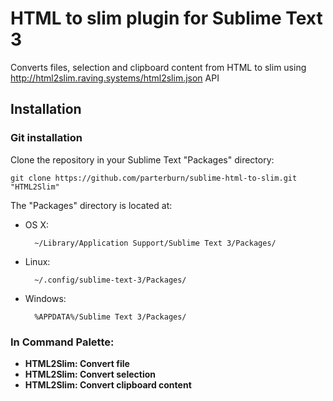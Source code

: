 # HTML to slim plugin for Sublime Text 3

Converts files, selection and clipboard content from HTML to slim using http://html2slim.raving.systems/html2slim.json API

## Installation

### Git installation

Clone the repository in your Sublime Text "Packages" directory:

    git clone https://github.com/parterburn/sublime-html-to-slim.git "HTML2Slim"

The "Packages" directory is located at:

* OS X:

        ~/Library/Application Support/Sublime Text 3/Packages/

* Linux:

        ~/.config/sublime-text-3/Packages/

* Windows:

        %APPDATA%/Sublime Text 3/Packages/

### In Command Palette:

* **HTML2Slim: Convert file**
* **HTML2Slim: Convert selection**
* **HTML2Slim: Convert clipboard content**